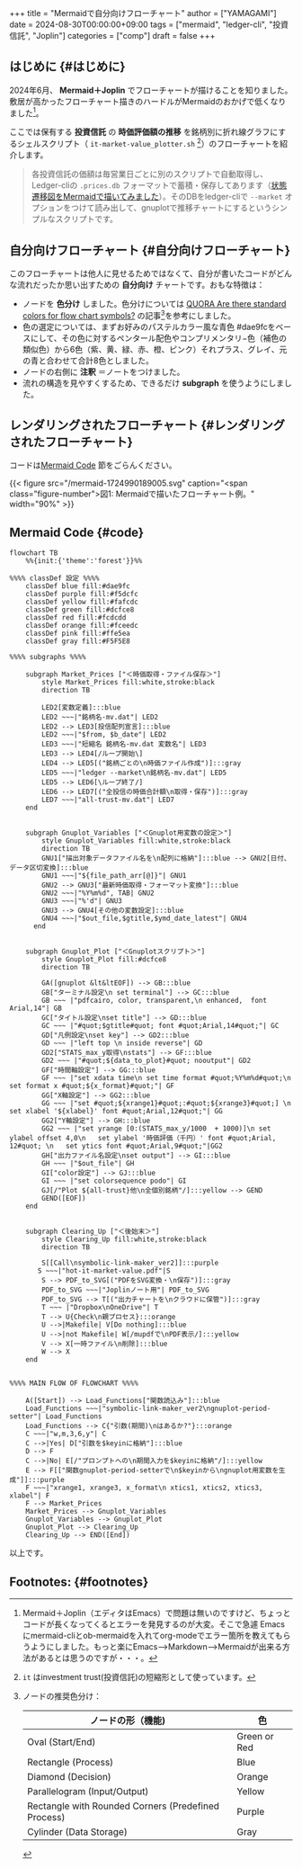 +++
title = "Mermaidで自分向けフローチャート"
author = ["YAMAGAMI"]
date = 2024-08-30T00:00:00+09:00
tags = ["mermaid", "ledger-cli", "投資信託", "Joplin"]
categories = ["comp"]
draft = false
+++

## はじめに {#はじめに}

2024年6月、 ****Mermaid＋Joplin**** でフローチャートが描けることを知りました。敷居が高かったフローチャート描きのハードルがMermaidのおかげで低くなりました[^fn:1]。

ここでは保有する ****投資信託**** の ****時価評価額の推移**** を銘柄別に折れ線グラフにするシェルスクリプト（ `it-market-value_plotter.sh`&nbsp;[^fn:2]）のフローチャートを紹介します。

> 各投資信託の価額は毎営業日ごとに別のスクリプトで自動取得し、
> Ledger-cliの `.prices.db` フォーマットで蓄積・保存してあります（[状態遷移図をMermaidで描いてみました](https://bred-in-bingo.netlify.app/posts/mermaid-state-diagram/)）。そのDBをledger-cliで `--market` オプションをつけて読み出して、gnuplotで推移チャートにするというシンプルなスクリプトです。


## 自分向けフローチャート {#自分向けフローチャート}

このフローチャートは他人に見せるためではなくて、自分が書いたコードがどんな流れだったか思い出すための ****自分向け**** チャートです。おもな特徴は：

-   ノードを ****色分け**** しました。色分けについては [QUORA Are there standard colors for flow chart symbols?](https://www.quora.com/Are-there-standard-colors-for-flow-chart-symbols) の記事[^fn:3]を参考にしました。
-   色の選定については、まずお好みのパステルカラー風な青色 #dae9fcをベースにして、その色に対するペンタール配色やコンプリメンタリ−色（補色の類似色）から6色（紫、黄、緑、赤、橙、ピンク）それプラス、グレイ、元の青と合わせて合計8色としました。
-   ノードの右側に ****注釈**** ＝ノートをつけました。
-   流れの構造を見やすくするため、できるだけ ****subgraph**** を使うようにしました。


## レンダリングされたフローチャート {#レンダリングされたフローチャート}

コードは[Mermaid Code](#code) 節をごらんください。

<a id="figure--sample-out"></a>

{{< figure src="/mermaid-1724990189005.svg" caption="<span class=\"figure-number\">&#22259;1:  </span>Mermaidで描いたフローチャート例。" width="90%" >}}


## Mermaid Code {#code}

```text
flowchart TB
	%%{init:{'theme':'forest'}}%%

%%%% classDef 設定 %%%%
	classDef blue fill:#dae9fc
	classDef purple fill:#f5dcfc
	classDef yellow fill:#fafcdc
	classDef green fill:#dcfce8
	classDef red fill:#fcdcdd
	classDef orange fill:#fceedc
	classDef pink fill:#ffe5ea
	classDef gray fill:#F5F5E8

%%%% subgraphs %%%%

	subgraph Market_Prices ["＜時価取得・ファイル保存＞"]
		style Market_Prices fill:white,stroke:black
	    direction TB

		LED2[変数定義]:::blue
		LED2 ~~~|"銘柄名-mv.dat"| LED2
		LED2 --> LED3[投信配列宣言]:::blue
		LED2 ~~~|"$from, $b_date"| LED2
		LED3 ~~~|"短縮名 銘柄名-mv.dat 変数名"| LED3
	    LED3 --> LED4[/ループ開始\]
		LED4 --> LED5[("銘柄ごとの\n時価ファイル作成")]:::gray
		LED5 ~~~|"ledger --market\n銘柄名-mv.dat"| LED5
		LED5 --> LED6[\ループ終了/]
		LED6 --> LED7[("全投信の時価合計額\n取得・保存")]:::gray
		LED7 ~~~|"all-trust-mv.dat"| LED7
	end


	subgraph Gnuplot_Variables ["＜Gnuplot用変数の設定＞"]
		style Gnuplot_Variables fill:white,stroke:black
		direction TB
		GNU1["描出対象データファイル名を\n配列に格納"]:::blue --> GNU2[日付、データ区切変換]:::blue
	    GNU1 ~~~|"${file_path_arr[@]}"| GNU1
		GNU2 --> GNU3["最新時価取得・フォーマット変換"]:::blue
		GNU2 ~~~|"%Y%m%d", TAB| GNU2
		GNU3 ~~~|"%'d"| GNU3
		GNU3 --> GNU4[その他の変数設定]:::blue
		GNU4 ~~~|"$out_file,$gtitle,$ymd_date_latest"| GNU4
      end


	subgraph Gnuplot_Plot ["＜Gnuplotスクリプト＞"]
		style Gnuplot_Plot fill:#dcfce8
		direction TB

		GA([gnuplot &lt&ltEOF]) --> GB:::blue
		GB["ターミナル設定\n set terminal"] --> GC:::blue
		GB ~~~ |"pdfcairo, color, transparent,\n enhanced,	font Arial,14"| GB
		GC["タイトル設定\nset title"] --> GD:::blue
		GC ~~~ |"#quot;$gtitle#quot; font #quot;Arial,14#quot;"| GC
		GD["凡例設定\nset key"] --> GD2:::blue
		GD ~~~ |"left top \n inside reverse"| GD
		GD2["STATS_max_y取得\nstats"] --> GF:::blue
		GD2 ~~~ |"#quot;${data_to_plot}#quot; nooutput"| GD2
		GF["時間軸設定"] --> GG:::blue
		GF ~~~ |"set xdata time\n set time format #quot;%Y%m%d#quot;\n set format x #quot;${x_format}#quot;"| GF
		GG["X軸設定"] --> GG2:::blue
		GG ~~~ |"set #quot;${xrange1}#quot;:#quot;${xrange3}#quot;] \n  set xlabel '${xlabel}' font #quot;Arial,12#quot;"| GG
		GG2["Y軸設定"] --> GH:::blue
		GG2 ~~~ |"set yrange [0:(STATS_max_y/1000  + 1000)]\n set ylabel offset 4,0\n   set ylabel '時価評価（千円）' font #quot;Arial, 12#quot; \n   set ytics font #quot;Arial,9#quot;"|GG2
		GH["出力ファイル名設定\nset output"] --> GI:::blue
		GH ~~~ |"$out_file"| GH
		GI["color設定"] --> GJ:::blue
		GI ~~~ |"set colorsequence podo"| GI
		GJ[/"Plot ${all-trust}他\n全個別銘柄"/]:::yellow --> GEND
		GEND([EOF])
	end


	subgraph Clearing_Up ["＜後始末＞"]
		style Clearing_Up fill:white,stroke:black
	    direction TB

		S[[Call\nsymbolic-link-maker_ver2]]:::purple
	   S ~~~|"hot-it-market-value.pdf"|S
		S --> PDF_to_SVG[("PDFをSVG変換・\n保存")]:::gray
		PDF_to_SVG ~~~|"Joplinノート用"| PDF_to_SVG
		PDF_to_SVG --> T[("出力チャートを\nクラウドに保管")]:::gray
		T ~~~ |"Dropbox\nOneDrive"| T
		T --> U{Check\n親プロセス}:::orange
		U -->|Makefile| V[Do nothing]:::blue
		U -->|not Makefile| W[/mupdfで\nPDF表示/]:::yellow
	    V --> X[一時ファイル\n削除]:::blue
		W --> X
	end


%%%% MAIN FLOW OF FLOWCHART %%%%

	A([Start]) --> Load_Functions["関数読込み"]:::blue
	Load_Functions ~~~|"symbolic-link-maker_ver2\ngnuplot-period-setter"| Load_Functions
	Load_Functions --> C{"引数(期間)\nはあるか?"}:::orange
	C ~~~|"w,m,3,6,y"| C
	C -->|Yes| D["引数を$keyinに格納"]:::blue
	D --> F
	C -->|No| E[/"プロンプトへの\n期間入力を$keyinに格納"/]:::yellow
	E --> F[["関数gnuplot-period-setterで\n$keyinから\ngnuplot用変数を生成"]]:::purple
	F ~~~|"xrange1, xrange3, x_format\n xtics1, xtics2, xtics3, xlabel"| F
	F --> Market_Prices
	Market_Prices --> Gnuplot_Variables
	Gnuplot_Variables --> Gnuplot_Plot
	Gnuplot_Plot --> Clearing_Up
	Clearing_Up --> END([End])
```

以上です。


## Footnotes: {#footnotes}

[^fn:1]: Mermaid＋Joplin（エディタはEmacs）で問題は無いのですけど、ちょっとコードが長くなってくるとエラーを発見するのが大変。そこで急遽 Emacsにmermaid-cliとob-mermaidを入れてorg-modeでエラー箇所を教えてもらうようにしました。もっと楽にEmacs--&gt;Markdown--&gt;Mermaidが出来る方法があるとは思うのですが・・・。
[^fn:2]: `it` はinvestment trust(投資信託)の短縮形として使っています。
[^fn:3]: ノードの推奨色分け：

    | ノードの形（機能)                                   | 色           |
    |---------------------------------------------|-------------|
    | Oval (Start/End)                                    | Green or Red |
    | Rectangle (Process)                                 | Blue         |
    | Diamond (Decision)                                  | Orange       |
    | Parallelogram (Input/Output)                        | Yellow       |
    | Rectangle with Rounded Corners (Predefined Process) | Purple       |
    | Cylinder (Data Storage)                             | Gray         |
